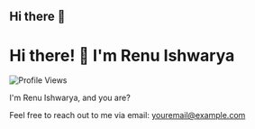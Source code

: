 ## Hi there 👋

# Hi there! 👋 I'm Renu Ishwarya

![Profile Views](https://komarev.com/ghpvc/?username=renuiswarya11&color=brightgreen)

I'm Renu Ishwarya, and you are?

Feel free to reach out to me via email: [youremail@example.com](mailto:youremail@example.com)

